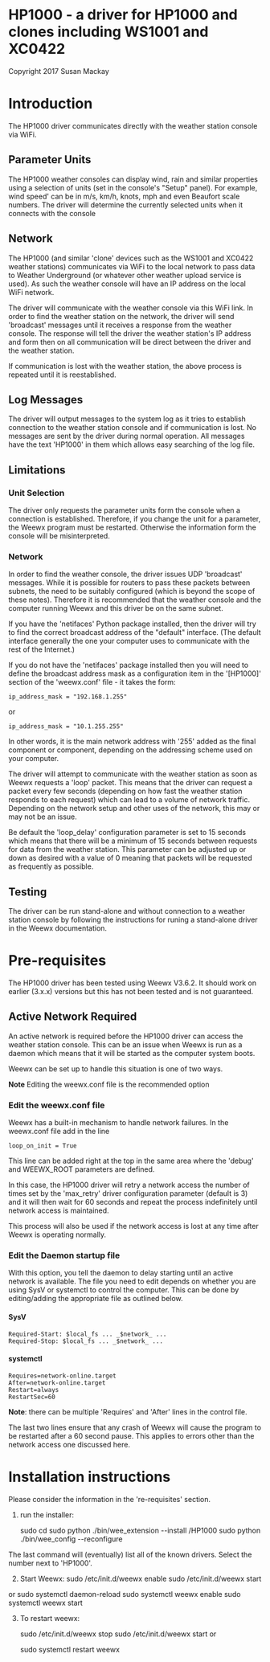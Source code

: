 # HP1000 - a driver for HP1000 and clones including WS1001 and XC0422
Copyright 2017 Susan Mackay

# Introduction
The HP1000 driver communicates directly with the weather station console via 
WiFi. 

## Parameter Units
The HP1000 weather consoles can display wind, rain and similar properties
using a selection of units (set in the console's "Setup" panel). For example, 
wind speed' can be in m/s, km/h, knots, mph and even Beaufort scale numbers. The 
driver will determine the currently selected units when it connects with the 
console

## Network
The HP1000 (and similar 'clone' devices such as the WS1001 and XC0422 weather 
stations) communicates via WiFi to the local network to pass data to Weather 
Underground (or whatever other weather upload service is used). As such the 
weather console will have an IP address on the local WiFi network.

The driver will communicate with the weather console via this WiFi link. In 
order to find the weather station on the network, the driver will send 
'broadcast' messages until it receives a response from the weather console. The
response will tell the driver the weather station's IP address and form then on
all communication will be direct between the driver and the weather station.

If communication is lost with the weather station, the above process is repeated
until it is reestablished.

## Log Messages
The driver will output messages to the system log as it tries to establish 
connection to the weather station console and if communication is lost. No 
messages are sent by the driver during  normal operation. All messages have the 
text 'HP1000' in them which allows easy searching of the log file.

## Limitations
### Unit Selection
The driver only requests the parameter units form the console when a connection
is established. Therefore, if you change the unit for a parameter, the Weewx
program must be restarted. Otherwise the information form the console will be
misinterpreted.

### Network
In order to find the weather console, the driver issues UDP 'broadcast' 
messages. While it is possible for routers to pass these packets between
subnets, the need to be suitably configured (which is beyond the scope of these
notes). Therefore it is recommended that the weather console and the computer
running Weewx and this driver be on the same subnet.

If you have the 'netifaces' Python package installed, then the driver will
try to find the correct broadcast address of the "default" interface. (The
default interface generally the one your computer uses to communicate with
the rest of the Internet.)

If you do not have the 'netifaces' package installed then you will need to
define the broadcast address mask as a configuration item in the 
'[HP1000]' section of the 'weewx.conf' file - it takes the form:

	ip_address_mask = "192.168.1.255"
or

	ip_address_mask = "10.1.255.255"

In other words, it is the main network address with '255' added as the final
component or component, depending on the addressing scheme used on your 
computer.

The driver will attempt to communicate with the weather station as soon as 
Weewx requests a 'loop' packet. This means that the driver can request a packet 
every few seconds (depending on how fast the weather station responds to each 
request) which can lead to a volume of network traffic. Depending on the network
setup and other uses of the network, this may or may not be an issue.

Be default the 'loop_delay' configuration parameter is set to 15 seconds which 
means that there will be a minimum of 15 seconds between requests for data from 
the weather station. This parameter can be adjusted up or down as desired with 
a value of 0 meaning that packets will be requested as frequently as possible.

## Testing
The driver can be run stand-alone and without connection to a weather station 
console by following the instructions for runing a stand-alone driver in the 
Weewx documentation.

# Pre-requisites

The HP1000 driver has been tested using Weewx V3.6.2. It should work on earlier 
(3.x.x) versions but this has not been tested and is not guaranteed.

## Active Network Required
An active network is required before the HP1000 driver can access the weather 
station console. This can be an issue when Weewx is run as a daemon which means 
that it will be started as the computer system boots.

Weewx can be set up to handle this situation is one of two ways.

**Note** Editing the weewx.conf file is the recommended option

### Edit the weewx.conf file
Weewx has a built-in mechanism to handle network failures. In the weewx.conf file add in the line

	loop_on_init = True

This line can be added right at the top in the same area where the 'debug' and 
WEEWX_ROOT parameters are defined.

In this case, the HP1000 driver will retry a network access the number of times 
set by the 'max_retry' driver configuration parameter (default is 3) and it will 
then wait for 60 seconds and repeat the process indefinitely until network 
access is maintained.

This process will also be used if the network access is lost at any time after
Weewx is operating normally.

### Edit the Daemon startup file
With this option, you tell the daemon to delay starting until an active network 
is available. The file you need to edit depends on whether you are using SysV or 
systemctl to control the computer. This can be done by editing/adding the appropriate file as outlined below.

#### SysV
	Required-Start: $local_fs ... _$network_ ...
	Required-Stop: $local_fs ... _$network_ ...

#### systemctl
	Requires=network-online.target
	After=network-online.target
	Restart=always
	RestartSec=60

**Note**: there can be multiple 'Requires' and 'After' lines in the control 
file.

The last two lines ensure that any crash of Weewx will cause the program to be 
restarted after a 60 second pause. This applies to errors other than the network 
access one discussed here.

# Installation instructions
Please consider the information in the 're-requisites' section.
1) run the installer:

	sudo cd <path to weewx directory>
	sudo python ./bin/wee_extension --install <path to file>/HP1000
	sudo python ./bin/wee_config --reconfigure
	
The last command will (eventually) list all of the known drivers. Select the
number next to 'HP1000'.

2) Start Weewx:
	sudo /etc/init.d/weewx enable
	sudo /etc/init.d/weewx start
	
or
	sudo systemctl daemon-reload
	sudo systemctl weewx enable
	sudo systemctl weewx start

3) To restart weewx:

	sudo /etc/init.d/weewx stop
	sudo /etc/init.d/weewx start
or 

	sudo systemctl restart weewx
